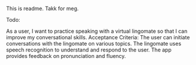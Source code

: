 This is readme.
Takk for meg.

Todo:

As a user, I want to practice speaking with a virtual lingomate so that I can improve my conversational skills.
	Acceptance Criteria:
		The user can initiate conversations with the lingomate on various topics.
		The lingomate uses speech recognition to understand and respond to the user.
		The app provides feedback on pronunciation and fluency.